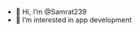 - 👋 Hi, I’m @Samrat239
- 👀 I’m interested in app development

<!---
Samrat239/Samrat239 is a ✨ special ✨ repository because its `README.md` (this file) appears on your GitHub profile.
You can click the Preview link to take a look at your changes.
--->
